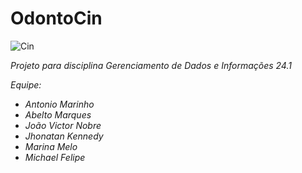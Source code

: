 # OdontoCin

<img src="https://account.cin.ufpe.br/img/logo-vertical.06880b0a.png" alt="Cin">

*Projeto para disciplina Gerenciamento de Dados e Informações 24.1*

*Equipe:*

- *Antonio Marinho*
- *Abelto Marques*
- *João Victor Nobre*
- *Jhonatan Kennedy*
- *Marina Melo*
- *Michael Felipe*
